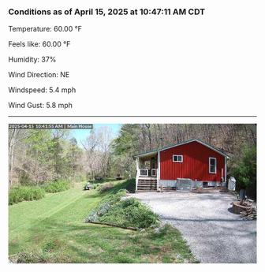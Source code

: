 ### Conditions as of April 15, 2025 at 10:47:11 AM CDT 

Temperature: 60.00 &deg;F

Feels like: 60.00 &deg;F

Humidity: 37%

Wind Direction: NE

Windspeed: 5.4 mph

Wind Gust: 5.8 mph

---

<img src="./images/latest.jpeg"/>

